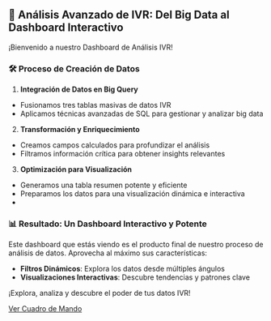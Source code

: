 ## 🚀 Análisis Avanzado de IVR: Del Big Data al Dashboard Interactivo 

¡Bienvenido a nuestro Dashboard de Análisis IVR!

 ### 🛠️ Proceso de Creación de Datos
 
1. **Integración de Datos en Big Query** 
- Fusionamos tres tablas masivas de datos IVR 
- Aplicamos técnicas avanzadas de SQL para gestionar y analizar big data
2. **Transformación y Enriquecimiento**
 - Creamos campos calculados para profundizar el análisis 
- Filtramos información crítica para obtener insights relevantes 
3. **Optimización para Visualización**
 - Generamos una tabla resumen potente y eficiente 
- Preparamos los datos para una visualización dinámica e interactiva
- 
### 📊 Resultado: Un Dashboard Interactivo y Potente 

Este dashboard que estás viendo es el producto final de nuestro proceso de análisis de datos. Aprovecha al máximo sus características: 
- **Filtros Dinámicos**: Explora los datos desde múltiples ángulos 
- **Visualizaciones Interactivas**: Descubre tendencias y patrones clave

¡Explora, analiza y descubre el poder de tus datos IVR!

[Ver Cuadro de Mando](https://gonzalocaceres2004.github.io/Dashboard-IVR/Dashboard_Ivr_Summary.html)
